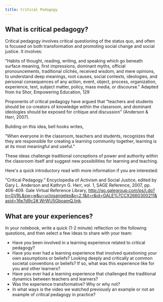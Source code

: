 ```yaml
---
title: Critical Pedagogy
---
```

## What is critical pedagogy?

Critical pedagogy involves critical questioning of the status quo, and often is focused on both transformation and promoting social change and social justice. It involves:

>
"Habits of thought, reading, writing, and speaking which go beneath surface meaning, first impressions, dominant myths, official pronouncements, traditional clichés, received wisdom, and mere opinions, to understand deep meanings, root causes, social contexts, ideologies, and personal consequences of any action, event, object, process, organization, experience, text, subject matter, policy, mass media, or discourse."
Adapted from Ira Shor, Empowering Education, 129
>

Proponents of critical pedagogy have argued that "teachers and students should be co-creators of knowledge within the classroom, and dominant ideologies should be exposed for critique and discussion" (Anderson & Herr, 2007).

Building on this idea, bell hooks writes, 

>
"When everyone in the classroom, teachers and students, recognizes that they are responsible for creating a learning community together, learning is at its most meaningful and useful."
>
<!-- todo: citation -->

These ideas challenge traditional conceptions of power and authority within the classroom itself and suggest new possibilities for learning and teaching.

Here's a quick introductory read with more information if you are interested:

"Critical Pedagogy." Encyclopedia of Activism and Social Justice, edited by Gary L. Anderson and Kathryn G. Herr, vol. 1, SAGE Reference, 2007, pp. 406-409. Gale Virtual Reference Library, http://go.galegroup.com/ps/i.do?p=GVRL&sw=w&u=uclosangeles&v=2.1&it=r&id=GALE%7CCX2660300211&asid=16e7d9c2#.WrWU5GboamQ.link.

## What are your experiences?

In your notebook, write a quick (1-2 minute) reflection on the following questions, and then select a few ideas to share with your team:

* Have you been involved in a learning experience related to critical pedagogy?
* Have you ever had a learning experience that involved questioning your own assumptions or beliefs? Looking deeply and critically at common societal conventions or beliefs? If so, what was this experience like for you and other learners?
* Have you ever had a learning experience that challenged the traditional dynamics between teachers and learners?
* Was the experience transformative? Why or why not?
* In what ways is the video we watched previously an example or not an example of critical pedagogy in practice? 


